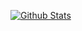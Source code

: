 [![Github Stats](https://github-readme-stats.vercel.app/api?username=TomBurch&include_all_commits=true&count_private=true)](https://github.com/anuraghazra/github-readme-stats)
